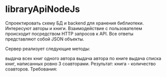 # libraryApiNodeJs

Спроектировать схему БД и backend для хранения библиотеки. Интересуют авторы и книги. Взаимодействие с пользователем происходит посредством HTTP запросов к API. Все ответы представляют собой JSON объекты.

Сервер реализует следующие методы:

выдача всех книг одного автора
выдача автора по книге
выдача списка книг, написанных ровно 3 соавторами. Результат: книга - количество соавторов.
Требования:
